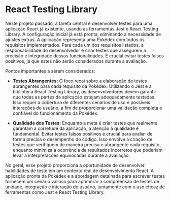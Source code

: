 # React Testing Library

Neste projeto passado, a tarefa central é desenvolver testes para uma aplicação React já existente, usando as ferramentas Jest e React Testing Library. A configuração inicial já está pronta, eliminando a necessidade de ajustes extras. A aplicação representa uma Pokédex com todos os requisitos implementados. Para cada um dos requisitos listados, a responsabilidade do desenvolvedor é criar testes que assegurem a precisão e integridade dessas funcionalidades. É crucial evitar testes falsos positivos, já que estes não serão considerados durante a avaliação.

Pontos importantes a serem considerados:

- **Testes Abrangentes:** O foco recai sobre a elaboração de testes abrangentes para cada requisito da Pokédex. Utilizando o Jest e a biblioteca React Testing Library, os desenvolvedores devem garantir que todas as partes da aplicação estejam adequadamente testadas. Isso requer a cobertura de diferentes cenários de uso e possíveis interações do usuário, a fim de proporcionar uma validação completa e confiável do funcionamento da Pokédex.

- **Qualidade dos Testes:** Enquanto a meta é criar testes que realmente garantam a corretude da aplicação, a atenção à qualidade é fundamental. Evitar testes falsos positivos é crucial para avaliar de forma precisa o desempenho do código. Isso envolve a criação de testes que verifiquem de maneira precisa e abrangente cada requisito, enquanto minimiza a ocorrência de resultados incorretos que poderiam levar a interpretações equivocadas durante a avaliação.

No geral, esse projeto proporciona a oportunidade de desenvolver habilidades de teste em um contexto real de desenvolvimento React. A aplicação pronta da Pokédex e a abordagem detalhada para escrever testes fornecem um cenário valioso para aprimorar a compreensão de testes de unidade, integração e interação do usuário, juntamente com o uso eficaz de ferramentas como Jest e React Testing Library.
